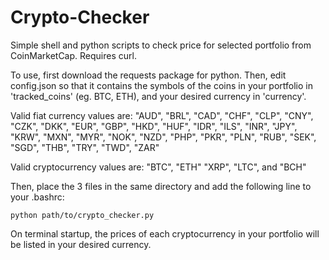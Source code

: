 # Crypto-Checker
Simple shell and python scripts to check price for selected portfolio from CoinMarketCap. Requires curl.

To use, first download the requests package for python. Then, edit config.json so that it contains the symbols of the coins in your portfolio in 'tracked_coins' (eg. BTC, ETH), and your desired currency in 'currency'.

Valid fiat currency values are: "AUD", "BRL", "CAD", "CHF", "CLP", "CNY", "CZK", "DKK", "EUR", "GBP", "HKD", "HUF", "IDR", "ILS", "INR", "JPY", "KRW", "MXN", "MYR", "NOK", "NZD", "PHP", "PKR", "PLN", "RUB", "SEK", "SGD", "THB", "TRY", "TWD", "ZAR"
 
Valid cryptocurrency values are: "BTC", "ETH" "XRP", "LTC", and "BCH"

Then, place the 3 files in the same directory and add the following line to your .bashrc:

```shell
python path/to/crypto_checker.py
```

On terminal startup, the prices of each cryptocurrency in your portfolio will be listed in your desired currency.
